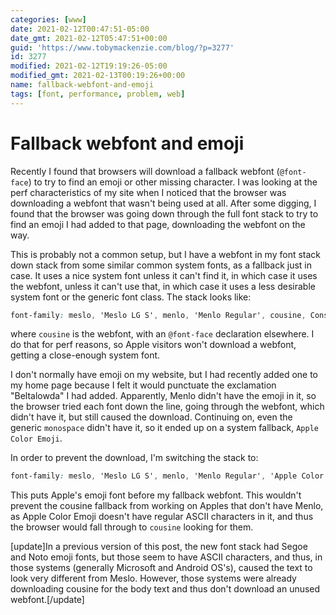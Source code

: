 ```yaml
---
categories: [www]
date: 2021-02-12T00:47:51-05:00
date_gmt: 2021-02-12T05:47:51+00:00
guid: 'https://www.tobymackenzie.com/blog/?p=3277'
id: 3277
modified: 2021-02-12T19:19:26-05:00
modified_gmt: 2021-02-13T00:19:26+00:00
name: fallback-webfont-and-emoji
tags: [font, performance, problem, web]
---
```


Fallback webfont and emoji
==========================

Recently I found that browsers will download a fallback webfont (`@font-face`) to try to find an emoji or other missing character.  I was looking at the perf characteristics of my site when I noticed that the browser was downloading a webfont that wasn't being used at all.  After some digging, I found that the browser was going down through the full font stack to try to find an emoji I had added to that page, downloading the webfont on the way.

This is probably not a common setup, but I have a webfont in my font stack down stack from some similar common system fonts, as a fallback just in case.  It uses a nice system font unless it can't find it, in which case it uses the webfont, unless it can't use that, in which case it uses a less desirable system font or the generic font class.<!--more-->  The stack looks like: 

``` css
font-family: meslo, 'Meslo LG S', menlo, 'Menlo Regular', cousine, Consolas, 'Courier New', courier, monospace;
```

where `cousine` is the webfont, with an `@font-face` declaration elsewhere.  I do that for perf reasons, so Apple visitors won't download a webfont, getting a close-enough system font.

I don't normally have emoji on my website, but I had recently added one to my home page because I felt it would punctuate the exclamation "Beltalowda" I had added.  Apparently, Menlo didn't have the emoji in it, so the browser tried each font down the line, going through the webfont, which didn't have it, but still caused the download.  Continuing on, even the generic `monospace` didn't have it, so it ended up on a system fallback, `Apple Color Emoji`.

In order to prevent the download, I'm switching the stack to: 

``` css
font-family: meslo, 'Meslo LG S', menlo, 'Menlo Regular', 'Apple Color Emoji', cousine, Consolas, 'Courier New', courier, monospace;
```

This puts Apple's emoji font before my fallback webfont.  This wouldn't prevent the cousine fallback from working on Apples that don't have Menlo, as Apple Color Emoji doesn't have regular ASCII characters in it, and thus the browser would fall through to `cousine` looking for them.

[update]In a previous version of this post, the new font stack had Segoe and Noto emoji fonts, but those seem to have ASCII characters, and thus, in those systems (generally Microsoft and Android OS's), caused the text to look very different from Meslo.  However, those systems were already downloading cousine for the body text and thus don't download an unused webfont.[/update]
